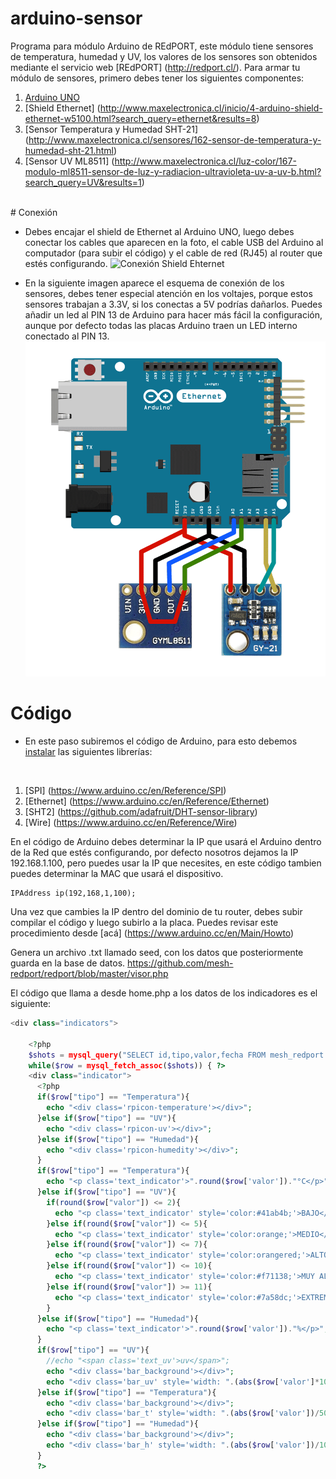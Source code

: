 # arduino-sensor
Programa para módulo Arduino de REdPORT, este módulo tiene sensores de temperatura, humedad y UV, los valores de los sensores son obtenidos mediante el servicio web [REdPORT] (http://redport.cl/). Para armar tu módulo de sensores, primero debes tener los siguientes componentes:

1. [Arduino UNO](http://www.maxelectronica.cl/inicio/25-arduino-uno-r3-cable-usb-5-cables-m-m-5-cables-h-h.html)
2. [Shield Ethernet] (http://www.maxelectronica.cl/inicio/4-arduino-shield-ethernet-w5100.html?search_query=ethernet&results=8)
3. [Sensor Temperatura y Humedad SHT-21] (http://www.maxelectronica.cl/sensores/162-sensor-de-temperatura-y-humedad-sht-21.html)
4. [Sensor UV ML8511] (http://www.maxelectronica.cl/luz-color/167-modulo-ml8511-sensor-de-luz-y-radiacion-ultravioleta-uv-a-uv-b.html?search_query=UV&results=1)

</br>
# Conexión 

* Debes encajar el shield de Ethernet al Arduino UNO, luego debes conectar los cables que aparecen en la foto, el cable USB del Arduino al computador (para subir el código) y el cable de red (RJ45) al router que estés configurando. 
![Conexión Shield Ehternet](http://microfun.es/img/web5.jpg "Conexión Shield Ehternet")

* En la siguiente imagen aparece el esquema de conexión de los sensores, debes tener especial atención en los voltajes, porque estos sensores trabajan a 3.3V, si los conectas a 5V podrías dañarlos. Puedes añadir un led al PIN 13 de Arduino para hacer más fácil la configuración, aunque por defecto todas las placas Arduino traen un LED interno conectado al PIN 13.
![Conexiones](https://github.com/mesh-redport/arduino-sensor/blob/master/img/conexiones.png?raw=true "Conexiones")

# Código

* En este paso subiremos el código de Arduino, para esto debemos [instalar](https://www.arduino.cc/en/Guide/Libraries) las siguientes librerías:
</br>

1. [SPI] (https://www.arduino.cc/en/Reference/SPI)
2. [Ethernet] (https://www.arduino.cc/en/Reference/Ethernet)
3. [SHT2] (https://github.com/adafruit/DHT-sensor-library)
4. [Wire] (https://www.arduino.cc/en/Reference/Wire)

En el código de Arduino debes determinar la IP que usará el Arduino dentro de la Red que estés configurando, por defecto nosotros dejamos la IP 192.168.1.100, pero puedes usar la IP que necesites, en este código tambien puedes determinar la MAC que usará el dispositivo.

```
IPAddress ip(192,168,1,100);
```
Una vez que cambies la IP dentro del dominio de tu router, debes subir compilar el código y luego subirlo a la placa. Puedes revisar este procedimiento desde [acá] (https://www.arduino.cc/en/Main/Howto)

Genera un archivo .txt llamado seed, con los datos que posteriormente guarda en la base de datos.
https://github.com/mesh-redport/redport/blob/master/visor.php

El código que llama a desde home.php a los datos de los indicadores es el siguiente:
```PHP
<div class="indicators">

    <?php
    $shots = mysql_query("SELECT id,tipo,valor,fecha FROM mesh_redport.sensores ORDER BY id DESC LIMIT 3;") or die(mysql_error());
    while($row = mysql_fetch_assoc($shots)) { ?>
    <div class="indicator">
      <?php
      if($row["tipo"] == "Temperatura"){
        echo "<div class='rpicon-temperature'></div>";
      }else if($row["tipo"] == "UV"){
        echo "<div class='rpicon-uv'></div>";
      }else if($row["tipo"] == "Humedad"){
        echo "<div class='rpicon-humedity'></div>";
      }
      if($row["tipo"] == "Temperatura"){
        echo "<p class='text_indicator'>".round($row['valor'])."°C</p>";
      }else if($row["tipo"] == "UV"){
        if(round($row["valor"]) <= 2){
          echo "<p class='text_indicator' style='color:#41ab4b;'>BAJO</p>";
        }else if(round($row["valor"]) <= 5){
          echo "<p class='text_indicator' style='color:orange;'>MEDIO</p>";
        }else if(round($row["valor"]) <= 7){
          echo "<p class='text_indicator' style='color:orangered;'>ALTO</p>";
        }else if(round($row["valor"]) <= 10){
          echo "<p class='text_indicator' style='color:#f71138;'>MUY ALTO</p>";
        }else if(round($row["valor"]) >= 11){
          echo "<p class='text_indicator' style='color:#7a58dc;'>EXTREMO</p>";
        }
      }else if($row["tipo"] == "Humedad"){
        echo "<p class='text_indicator'>".round($row['valor'])."%</p>";
      }
      if($row["tipo"] == "UV"){
        //echo "<span class='text_uv'>uv</span>";
        echo "<div class='bar_background'></div>";
        echo "<div class='bar_uv' style='width: ".(abs($row['valor']*100)+10)."%;'></div>";
      }else if($row["tipo"] == "Temperatura"){
        echo "<div class='bar_background'></div>";
        echo "<div class='bar_t' style='width: ".(abs($row['valor'])/50*75)."%;'></div>";
      }else if($row["tipo"] == "Humedad"){
        echo "<div class='bar_background'></div>";
        echo "<div class='bar_h' style='width: ".(abs($row['valor'])/100*75)."%;'></div>";
      }
      ?>                   
```
